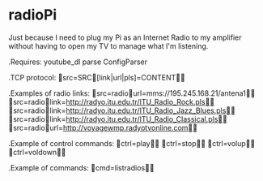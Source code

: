 # radioPi

Just because I need to plug my Pi as an Internet Radio to my amplifier without having to open my TV to manage what I'm listening.

.Requires:
youtube_dl
parse
ConfigParser

.TCP protocol:
src=SRC[link|url|pls]=CONTENT

.Examples of radio links:
src=radiourl=mms://195.245.168.21/antena1
src=radiolink=http://radyo.itu.edu.tr/ITU_Radio_Rock.pls
src=radiolink=http://radyo.itu.edu.tr/ITU_Radio_Jazz_Blues.pls
src=radiolink=http://radyo.itu.edu.tr/ITU_Radio_Classical.pls
src=radiourl=http://voyagewmp.radyotvonline.com

.Example of control commands:
ctrl=play
ctrl=stop
ctrl=volup
ctrl=voldown

.Example of commands:
cmd=listradios
